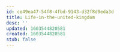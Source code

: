 ```yaml
---
id: ce49ea47-54f8-4fbd-9143-d32f8d9eda3d
title: Life-in-the-united-kingdom
desc: ''
updated: 1603544820581
created: 1603544820581
stub: false
---
```


